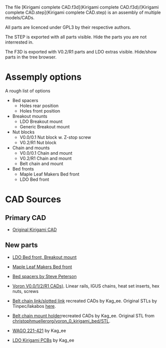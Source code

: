 The file [Kirigami complete CAD.f3d](Kirigami complete CAD.f3d)/[Kirigami complete CAD.step](Kirigami complete CAD.step) is an assembly of multiple models/CADs.

All parts are licenced under GPL3 by their respective authors.


The STEP is exported with all parts visible. Hide the parts you are not interrested in.

The F3D is exported with V0.2/R1 parts and LDO extras visible. Hide/show parts in the tree browser.

# Assemply options
A rough list of options
* Bed spacers
  * Holes rear position
  * Holes front position
* Breakout mounts
  * LDO Breakout mount
  * Generic Breakout mount
* Nut blocks
  * V0.0/0.1 Nut block w. Z-stop screw
  * V0.2/R1 Nut block
* Chain and mounts
  * V0.0/0.1 Chain and mount
  * V0.2/R1 Chain and mount
  * Belt chain and mount
* Bed fronts
  * Maple Leaf Makers Bed front
  * LDO Bed front
  
# CAD Sources
## Primary CAD
* [Original Kirigami CAD](https://github.com/christophmuellerorg/voron_0_kirigami_bed)

## New parts
* [LDO Bed front, Breakout mount](https://github.com/MotorDynamicsLab/LDOVoron0)

* [Maple Leaf Makers Bed front](https://github.com/MapleLeafMakers/Stealth_Bed_Front)

* [Bed spacers by Steve Peterson](https://github.com/stvptrsn/Printer_Stuff/tree/main/Voron_0/Kirigami)

* [Voron V0.0/1/2/R1 CADs)](https://github.com/VoronDesign/Voron-0). Linear rails, IGUS chains, heat set inserts, hex nuts, screws

* [Belt chain link/slotted link](https://github.com/Kagee/random-cads/tree/main/Voron%20Belt%20chain) recreated CADs by Kag_ee. Original STLs by Tinpec/Iakabos [here](https://github.com/VoronDesign/VoronUsers/tree/master/printer_mods/Iakabos/V0_beltchain).

* [Belt chain mount holder](https://github.com/Kagee/random-cads/tree/main/Voron%20Belt%20chain)recreated CADs by Kag_ee. Original STL from [christophmuellerorg/voron_0_kirigami_bed/STL](https://github.com/christophmuellerorg/voron_0_kirigami_bed/tree/master/STL).

* [WAGO 221-421](https://github.com/Kagee/random-cads/tree/main/WAGO%20221-421) by Kag_ee
* [LDO Kirigami PCBs](https://github.com/Kagee/random-cads/tree/main/LDO%20Kirigami%20PCBs) by Kag_ee


